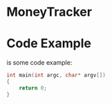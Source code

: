 # MoneyTracker

Code Example
============
is some code example:
```c++
int main(int argc, char* argv[])
{
	return 0;
}
```